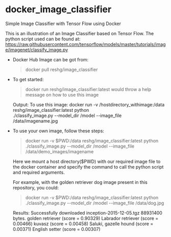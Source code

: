 # docker_image_classifier

Simple Image Classifier with Tensor Flow using Docker

This is an illustration of an Image Classifier based on Tensor Flow. 
The python script used can be found at: https://raw.githubusercontent.com/tensorflow/models/master/tutorials/image/imagenet/classify_image.py

- Docker Hub Image can be got from:
  > docker pull reshg/image_classifier

- To get started:

  > docker run reshg/image_classifier:latest
    would throw a help message on how to use this image
  
    Output: To use this image: docker run -v /hostdirectory_withimage:/data reshg/image_classifier:latest python          
    ./classify_image.py --model_dir /model --image_file /data/imagename.jpg
  
      
- To use your own image, follow these steps:
  
  > docker run -v $PWD:/data reshg/image_classifier:latest python ./classify_image.py --model_dir /model --image_file 
  /data/demo_images/imagename
  
  Here we mount a host directory($PWD) with our required image file to the docker container and specify the command to call   the python script and required arguments. 
  
  For example, with the golden retriever dog image present in this repository, you could:
  
  > docker run -v $PWD:/data reshg/image_classifier:latest python ./classify_image.py 
  --model_dir /model --image_file /data/dog.jpg
  
  Results: 
  Successfully downloaded inception-2015-12-05.tgz 88931400 bytes.
  golden retriever (score = 0.90329)
  Labrador retriever (score = 0.00466)
  kuvasz (score = 0.00458)
  Saluki, gazelle hound (score = 0.00371)
  English setter (score = 0.00307)
  
